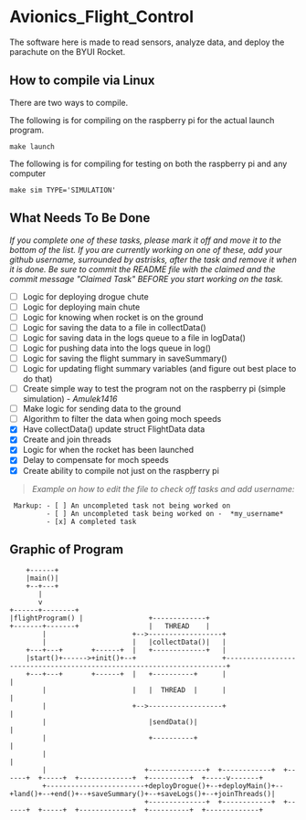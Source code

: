 # Avionics_Flight_Control
The software here is made to read sensors, analyze data, and deploy the parachute on the BYUI Rocket.

## How to compile via Linux ##
There are two ways to compile.

The following is for compiling on the raspberry pi for the actual launch program.
~~~
make launch
~~~

The following is for compiling for testing on both the raspberry pi and any computer
~~~
make sim TYPE='SIMULATION'
~~~

## What Needs To Be Done ##
*If you complete one of these tasks, please mark it off and move it to the bottom of the list. If you are currently working on one of these, add your github username, surrounded by astrisks, after the task and remove it when it is done. Be sure to commit the README file with the claimed and the commit message "Claimed Task" BEFORE you start working on the task.*
- [ ] Logic for deploying drogue chute
- [ ] Logic for deploying main chute
- [ ] Logic for knowing when rocket is on the ground
- [ ] Logic for saving the data to a file in collectData()
- [ ] Logic for saving data in the logs queue to a file in logData()
- [ ] Logic for pushing data into the logs queue in log()
- [ ] Logic for saving the flight summary in saveSummary()
- [ ] Logic for updating flight summary variables (and figure out best place to do that)
- [ ] Create simple way to test the program not on the raspberry pi (simple simulation) - *Amulek1416*
- [ ] Make logic for sending data to the ground
- [ ] Algorithm to filter the data when going moch speeds
- [x] Have collectData() update struct FlightData data
- [x] Create and join threads
- [x] Logic for when the rocket has been launched
- [x] Delay to compensate for moch speeds
- [x] Create ability to compile not just on the raspberry pi

> *Example on how to edit the file to check off tasks and add username:*
~~~
 Markup: - [ ] An uncompleted task not being worked on
         - [ ] An uncompleted task being worked on -  *my_username* 
         - [x] A completed task
~~~

## Graphic of Program ##
~~~
    +------+
    |main()|
    +--+---+
       |
       v
+------+--------+
|flightProgram() |                +-------------+
+-------+-------+                 |   THREAD    |
        |                     +-->------------------+
        |                     |   |collectData()|   |
    +---+---+       +------+  |   +-------------+   |
    |start()+------>+init()+--+                     +----------------------------------------------------------------------+
    +---+---+       +------+  |   +----------+      |                                                                      |
        |                     |   |  THREAD  |      |                                                                      |
        |                     +-->------------------+                                                                      |
        |                         |sendData()|                                                                             |
        |                         +----------+                                                                             |
        |                                                                                                                  |
        |                        +--------------+  +------------+  +------+  +-----+  +-------------+  +----------+  +-----v-------+
        +------------------------+deployDrogue()+--+deployMain()+--+land()+--+end()+--+saveSummary()+--+saveLogs()+--+joinThreads()|
                                 +--------------+  +------------+  +------+  +-----+  +-------------+  +----------+  +-------------+
~~~
